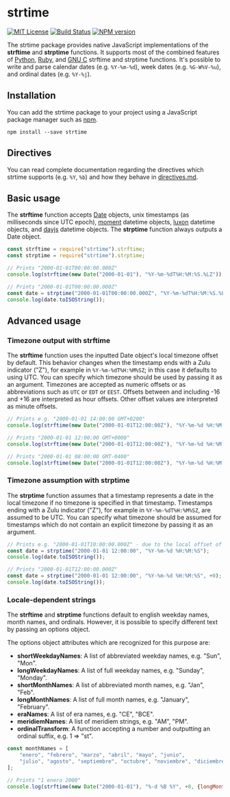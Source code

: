 # strtime

[![MIT License][license-image]][license] [![Build Status][travis-image]][travis-url] [![NPM version][npm-version-image]][npm-url]

The strtime package provides native JavaScript implementations of the
**strftime** and **strptime** functions.
It supports most of the combined features of
[Python](http://strftime.org/),
[Ruby](https://apidock.com/ruby/DateTime/strftime),
and [GNU C](https://www.gnu.org/software/libc/manual/html_node/Formatting-Calendar-Time.html)
strftime and strptime functions.
It's possible to write and parse calendar dates (e.g. `%Y-%m-%d`),
week dates (e.g. `%G-W%V-%u`), and ordinal dates (e.g. `%Y-%j`).

[license-image]: http://img.shields.io/badge/license-MIT-blue.svg
[license]: https://github.com/pineapplemachine/strtime-js/blob/master/LICENSE

[travis-url]: https://travis-ci.org/pineapplemachine/strtime-js
[travis-image]: https://travis-ci.org/pineapplemachine/strtime-js.svg?branch=master

[npm-url]: https://www.npmjs.com/package/strtime
[npm-version-image]: https://badge.fury.io/js/strtime.svg

## Installation

You can add the strtime package to your project using a JavaScript package manager such as [npm](https://www.npmjs.com/get-npm).

``` text
npm install --save strtime
```

## Directives

You can read complete documentation regarding the directives which strtime
supports (e.g. `%Y`, `%b`) and how they behave in [directives.md](directives.md).

## Basic usage

The **strftime** function accepts
[Date](https://developer.mozilla.org/en-US/docs/Web/JavaScript/Reference/Global_Objects/Date) objects,
unix timestamps (as milliseconds since UTC epoch),
[moment](https://www.npmjs.com/package/moment) datetime objects,
[luxon](https://www.npmjs.com/package/luxon) datetime objects, and
[dayjs](https://www.npmjs.com/package/dayjs) datetime objects.
The **strptime** function always outputs a Date object.

``` js
const strftime = require("strtime").strftime;
const strptime = require("strtime").strptime;

// Prints "2000-01-01T00:00:00.000Z"
console.log(strftime(new Date("2000-01-01"), "%Y-%m-%dT%H:%M:%S.%LZ"));

// Prints "2000-01-01T00:00:00.000Z"
const date = strptime("2000-01-01T00:00:00.000Z", "%Y-%m-%dT%H:%M:%S.%LZ");
console.log(date.toISOString());
```

## Advanced usage

### Timezone output with strftime

The **strftime** function uses the inputted Date object's local timezone offset by
default.
This behavior changes when the timestamp ends with a Zulu indicator ("Z"),
for example in `%Y-%m-%dT%H:%M%SZ`; in this case it defaults to using UTC.
You can specify which timezone should be used by passing it as an argument. Timezones are accepted as numeric offsets or as abbreviations such as `UTC` or `EDT` or `EEST`. Offsets between and including -16 and +16 are interpreted as hour offsets. Other offset values are interpreted as minute offsets.

``` js
// Prints e.g. "2000-01-01 14:00:00 GMT+0200"
console.log(strftime(new Date("2000-01-01T12:00:00Z"), "%Y-%m-%d %H:%M:%S GMT%z"));

// Prints "2000-01-01 12:00:00 GMT+0000"
console.log(strftime(new Date("2000-01-01T12:00:00Z"), "%Y-%m-%d %H:%M:%S GMT%z", +0));

// Prints "2000-01-01 08:00:00 GMT-0400"
console.log(strftime(new Date("2000-01-01T12:00:00Z"), "%Y-%m-%d %H:%M:%S GMT%z", "EDT"));
```

### Timezone assumption with strptime

The **strptime** function assumes that a timestamp represents a date in the local
timezone if no timezone is specified in that timestamp.
Timestamps ending with a Zulu indicator ("Z"), for example in `%Y-%m-%dT%H:%M%SZ`,
are assumed to be UTC.
You can specify what timezone should be assumed for timestamps which do not
contain an explicit timezone by passing it as an argument.

``` js
// Prints e.g. "2000-01-01T10:00:00.000Z" - due to the local offset of GMT+0200
const date = strptime("2000-01-01 12:00:00", "%Y-%m-%d %H:%M:%S");
console.log(date.toISOString());

// Prints "2000-01-01T12:00:00.000Z"
const date = strptime("2000-01-01 12:00:00", "%Y-%m-%d %H:%M:%S", +0);
console.log(date.toISOString());
```

### Locale-dependent strings

The **strftime** and **strptime** functions default to english weekday names,
month names, and ordinals.
However, it is possible to specify different text by passing an options object.

The options object attributes which are recognized for this purpose are:

- **shortWeekdayNames**: A list of abbreviated weekday names, e.g. "Sun", "Mon".
- **longWeekdayNames**: A list of full weekday names, e.g. "Sunday", "Monday".
- **shortMonthNames**: A list of abbreviated month names, e.g. "Jan", "Feb".
- **longMonthNames**: A list of full month names, e.g. "January", "February".
- **eraNames**: A list of era names, e.g. "CE", "BCE".
- **meridiemNames**: A list of meridiem strings, e.g. "AM", "PM".
- **ordinalTransform**: A function accepting a number and outputting an ordinal suffix, e.g. 1 => "st".

``` js
const monthNames = [
    "enero", "febrero", "marzo", "abril", "mayo", "junio",
    "julio", "agosto", "septiembre", "octubre", "noviembre", "diciembre"
];

// Prints "1 enero 2000"
console.log(strftime(new Date("2000-01-01"), "%-d %B %Y", +0, {longMonthNames: monthNames}));
```
